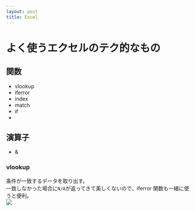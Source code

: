```yaml
---
layout: post
title: Excel
---
```

# よく使うエクセルのテク的なもの
## 関数
- vlookup
- iferror
- index
- match
- if
- 

## 演算子
- & 

### vlookup
条件が一致するデータを取り出す。  
一致しなかった場合に`N/A`が返ってきて美しくないので、iferror 関数も一緒に使うと便利。  
![](https://cloud.githubusercontent.com/assets/1615477/7131782/01ecefb8-e2be-11e4-8d70-30ae44eed1eb.gif)

